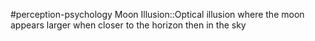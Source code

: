 #perception-psychology 
Moon Illusion::Optical illusion where the moon appears larger when closer to the horizon then in the sky
<!--SR:!2024-02-05,3,250-->